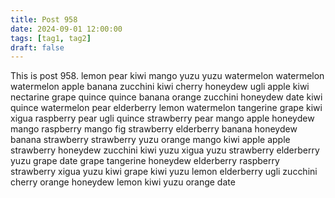 ```yaml
---
title: Post 958
date: 2024-09-01 12:00:00
tags: [tag1, tag2]
draft: false
---
```

This is post 958.
lemon
pear
kiwi
mango
yuzu
yuzu
watermelon
watermelon
watermelon
apple
banana
zucchini
kiwi
cherry
honeydew
ugli
apple
kiwi
nectarine
grape
quince
quince
banana
orange
zucchini
honeydew
date
kiwi
quince
watermelon
pear
elderberry
lemon
watermelon
tangerine
grape
kiwi
xigua
raspberry
pear
ugli
quince
strawberry
pear
mango
apple
honeydew
mango
raspberry
mango
fig
strawberry
elderberry
banana
honeydew
banana
strawberry
strawberry
yuzu
orange
mango
kiwi
apple
apple
strawberry
honeydew
zucchini
kiwi
yuzu
xigua
yuzu
strawberry
elderberry
yuzu
grape
date
grape
tangerine
honeydew
elderberry
raspberry
strawberry
xigua
yuzu
kiwi
grape
kiwi
yuzu
lemon
elderberry
ugli
zucchini
cherry
orange
honeydew
lemon
kiwi
yuzu
orange
date
